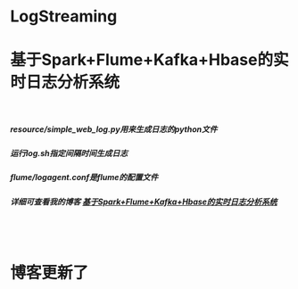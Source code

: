 # LogStreaming

<h1>基于Spark+Flume+Kafka+Hbase的实时日志分析系统</h1><br /> 
<h5>resource/simple_web_log.py用来生成日志的python文件</h5\><br />  
         <h5>运行log.sh指定间隔时间生成日志</h5\><br />  
         <h5>flume/logagent.conf是flume的配置文件</h5\><br />  
<h5>详细可查看我的博客 <a href="http://www.bestwen.top/blog/articles/59">基于Spark+Flume+Kafka+Hbase的实时日志分析系统</a></h5><br />  
           <h1>博客更新了</h1>
            
